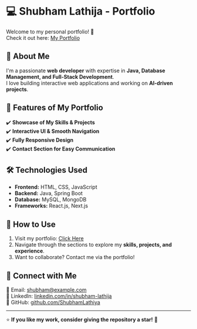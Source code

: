 # 💻 Shubham Lathija - Portfolio

Welcome to my personal portfolio! 🚀  
Check it out here: [My Portfolio](https://shubhamlathiya.github.io/my-portfolio/)

## 📌 About Me
I'm a passionate **web developer** with expertise in **Java, Database Management, and Full-Stack Development**.  
I love building interactive web applications and working on **AI-driven projects**.

## 🎯 Features of My Portfolio
✔️ **Showcase of My Skills & Projects**  
✔️ **Interactive UI & Smooth Navigation**  
✔️ **Fully Responsive Design**  
✔️ **Contact Section for Easy Communication**

## 🛠️ Technologies Used
- **Frontend:** HTML, CSS, JavaScript
- **Backend:** Java, Spring Boot
- **Database:** MySQL, MongoDB
- **Frameworks:** React.js, Next.js

## 📂 How to Use
1. Visit my portfolio: [Click Here](https://shubhamlathiya.github.io/my-portfolio/)
2. Navigate through the sections to explore my **skills, projects, and experience**.
3. Want to collaborate? Contact me via the portfolio!

## 🔗 Connect with Me
📧 Email: [shubham@example.com](mailto:shubham@example.com)  
💼 LinkedIn: [linkedin.com/in/shubham-lathija](https://www.linkedin.com/in/shubham-lathija/)  
🐙 GitHub: [github.com/ShubhamLathiya](https://github.com/ShubhamLathiya)

---

⭐ **If you like my work, consider giving the repository a star!** 🌟  
